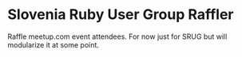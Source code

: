 # Slovenia Ruby User Group Raffler

Raffle meetup.com event attendees. For now just for SRUG but will modularize it at some point.
